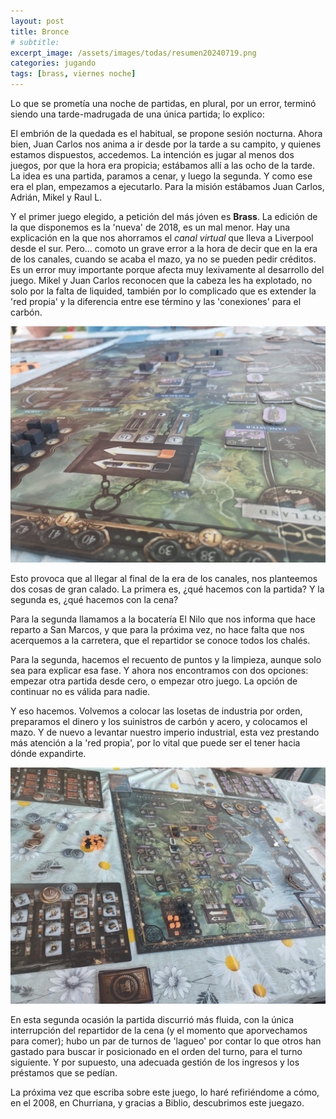 ```yaml
---
layout: post
title: Bronce
# subtitle: 
excerpt_image: /assets/images/todas/resumen20240719.png
categories: jugando
tags: [brass, viernes noche]
---
```

Lo que se prometía una noche de partidas, en plural, por un error, terminó siendo una tarde-madrugada de una única partida; lo explico:

El embrión de la quedada es el habitual, se propone sesión nocturna. Ahora bien, Juan Carlos nos anima a ir desde por la tarde a su campito, y quienes estamos dispuestos, accedemos. La intención es jugar al menos dos juegos, por que la hora era propicia; estábamos allí a las ocho de la tarde. La idea es una partida, paramos a cenar, y luego la segunda. Y como ese era el plan, empezamos a ejecutarlo. Para la misión estábamos Juan Carlos, Adrián, Mikel y Raul L.

Y el primer juego elegido, a petición del más jóven es <b>Brass</b>. La edición de la que disponemos es la 'nueva' de 2018, es un mal menor. Hay una explicación en la que nos ahorramos el <i>canal virtual</i> que lleva a Liverpool desde el sur. Pero... comoto un grave error a la hora de decir que en la era de los canales, cuando se acaba el mazo, ya no se pueden pedir créditos. Es un error muy importante porque afecta muy lexivamente al desarrollo del juego. Mikel y Juan Carlos reconocen que la cabeza les ha explotado, no solo por la falta de liquided, también por lo complicado que es extender la 'red propia' y la diferencia entre ese término y las 'conexiones' para el carbón.

![banner](/assets/images/todas/partida_brass_a.jpg)

Esto provoca que al llegar al final de la era de los canales, nos planteemos dos cosas de gran calado. La primera es, ¿qué hacemos con la partida? Y la segunda es, ¿qué hacemos con la cena?

Para la segunda llamamos a la bocatería El Nilo que nos informa que hace reparto a San Marcos, y que para la próxima vez, no hace falta que nos acerquemos a la carretera, que el repartidor se conoce todos los chalés.

Para la segunda, hacemos el recuento de puntos y la limpieza, aunque solo sea para explicar esa fase. Y ahora nos encontramos con dos opciones: empezar otra partida desde cero, o empezar otro juego. La opción de continuar no es válida para nadie.

Y eso hacemos. Volvemos a colocar las losetas de industria por orden, preparamos el dinero y los suinistros de carbón y acero, y colocamos el mazo. Y de nuevo a levantar nuestro imperio industrial, esta vez prestando más atención a la 'red propia', por lo vital que puede ser el tener hacia dónde expandirte.

![banner](/assets/images/todas/partida_brass_b.jpg)

En esta segunda ocasión la partida discurrió más fluida, con la única interrupción del repartidor de la cena (y el momento que aporvechamos para comer); hubo un par de turnos de 'lagueo' por contar lo que otros han gastado para buscar ir posicionado en el orden del turno, para el turno siguiente. Y por supuesto, una adecuada gestión de los ingresos y los préstamos que se pedían.

La próxima vez que escriba sobre este juego, lo haré refiriéndome a cómo, en el 2008, en Churriana, y gracias a Biblio, descubrimos este juegazo.